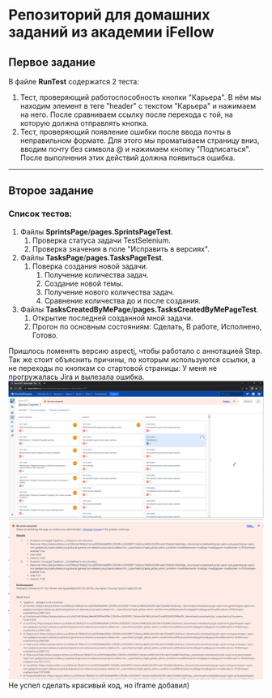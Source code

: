 # Репозиторий для домашних заданий из академии iFellow

## Первое задание
В файле **RunTest** содержатся 2 теста:
1. Тест, проверяющий работоспособность кнопки "Карьера". В нём мы находим элемент в теге "header" с текстом "Карьера" и нажимаем на него. После сравниваем ссылку после перехода с той, на которую должна отправлять кнопка.
2. Тест, проверяющий появление ошибки после ввода почты в неправильном формате. Для этого мы проматываем страницу вниз, вводим почту без символа @ и нажимаем кнопку "Подписаться". После выполнения  этих действий должна появиться ошибка.
---------
## Второе задание
### Список тестов:
1. Файлы **SprintsPage**/**pages.SprintsPageTest**.
   1. Проверка статуса задачи TestSelenium.
   2. Проверка значения в поле "Исправить в версиях".
2. Файлы **TasksPage**/**pages.TasksPageTest**.
   1. Поверка создания новой задачи.
      1. Получение количества задач.
      2. Создание новой темы.
      3. Получение нового количества задач.
      4. Сравнение количества до и после создания.
3. Файлы **TasksCreatedByMePage**/**pages.TasksCreatedByMePageTest**.
    1. Открытие последней созданной мной задачи.
   2. Прогон по основным состояниям: Сделать, В работе, Исполнено, Готово.

Пришлось поменять версию aspectj, чтобы работало с аннотацией Step. Так же стоит объяснить причины, по которым используются ссылки, а не переходы по кнопкам со стартовой страницы: У меня не прогружалась Jira и вылезала ошибка.
![Скриншот ошибки](pics/img.png)
![Скриншот ошибки](pics/img_1.png)
Не успел сделать красивый код, но iframe добавил)
